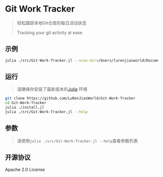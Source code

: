 # Git Work Tracker
> 轻松跟踪本地Git仓库的每日活动状态
> 
> Tracking your git activity at ease

## 示例
```bash
julia ./src/Git-Work-Tracker.jl --scan-dir=/Users/lurenjiasworld/Documents/Coding/ --all-branches=true --date=2020-06-04
```

## 运行

> 请确保你安装了最新版本的[Julia](https://julialang.org/downloads/) 环境

```bash
git clone https://github.com/LuRenJiasWorld/Git-Work-Tracker
cd Git-Work-Tracker
julia ./install.jl
julia ./src/Git-Work-Tracker.jl --help
```

## 参数

> 请使用`julia ./src/Git-Work-Tracker.jl --help`查看参数列表

## 开源协议

Apache 2.0 License
